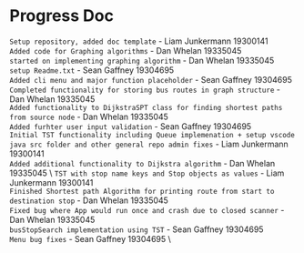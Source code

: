 # Progress Doc

`Setup repository, added doc template` - Liam Junkermann 19300141 \
`Added code for Graphing algorithms` - Dan Whelan 19335045 \
`started on implementing graphing algorithm` - Dan Whelan 19335045 \
`setup Readme.txt` - Sean Gaffney 19304695 \
`Added cli menu and major function placeholder` - Sean Gaffney 19304695 \
`Completed functionality for storing bus routes in graph structure` - Dan Whelan 19335045 \
`Added functionality to DijkstraSPT class for finding shortest paths from source node` - Dan Whelan 19335045 \
`Added furhter user input validation` - Sean Gaffney 19304695 \
`Initial TST functionality including Queue implemenation + setup vscode java src folder and other general repo admin fixes` - Liam Junkermann 19300141 \
`Added additional functionality to Dijkstra algorithm` - Dan Whelan 19335045 \ 
`TST with stop name keys and Stop objects as values` - Liam Junkermann 19300141 \
`Finished Shortest path Algorithm for printing route from start to destination stop` - Dan Whelan 19335045 \
`Fixed bug where App would run once and crash due to closed scanner` - Dan Whelan 19335045 \
`busStopSearch implementation using TST` - Sean Gaffney 19304695 \
`Menu bug fixes` - Sean Gaffney 19304695 \